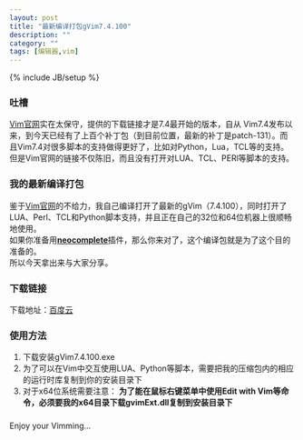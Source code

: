 ```yaml
---
layout: post
title: "最新编译打包gVim7.4.100"
description: ""
category: ""
tags: [编辑器,vim]
---
```

{% include JB/setup %}


### 吐槽
[Vim官网](www.vim.org "Vim 官网")实在太保守，提供的下载链接才是7.4最开始的版本，自从
Vim7.4发布以来，到今天已经有了上百个补丁包（到目前位置，最新的补丁是patch-131）。而且Vim7.4对很多脚本的支持做得更好了，比如对Python，Lua，TCL等的支持。但是Vim官网的链接不仅陈旧，而且没有打开对LUA、TCL、PERl等脚本的支持。    
### 我的最新编译打包
鉴于[Vim官网](www.vim.org "Vim 官网")的不给力，我自己编译打开了最新的gVim（7.4.100），同时打开了LUA、Perl、TCL和Python脚本支持，并且正在自己的32位和64位机器上很顺畅地使用。    
如果你准备用[**neocomplete**](https://github.com/Shougo/neocomplete.vim "neocomplete")插件，那么你来对了，这个编译包就是为了这个目的准备的。    
所以今天拿出来与大家分享。   
### 下载链接
下载地址：[百度云](http://yun.baidu.com/share/link?shareid=2154099419&uk=2986591212)
### 使用方法
1. 下载安装gVim7.4.100.exe
2. 为了可以在Vim中交互使用LUA、Python等脚本，需要把我的压缩包内的相应的运行时库复制到你的安装目录下
3. 对于x64位系统需要注意：
	**为了能在鼠标右键菜单中使用Edit with Vim等命令，必须要我的x64目录下载gvimExt.dll复制到安装目录下**

### 
Enjoy your Vimming...